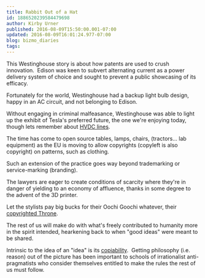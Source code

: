 ```yaml
---
title: Rabbit Out of a Hat
id: 1886520239584479698
author: Kirby Urner
published: 2016-08-09T15:50:00.001-07:00
updated: 2016-08-09T16:01:24.977-07:00
blog: bizmo_diaries
tags: 
---
```


This Westinghouse story is about how patents are used to crush innovation.  Edison was keen to subvert alternating current as a power delivery system of choice and sought to prevent a public showcasing of its efficacy.

Fortunately for the world, Westinghouse had a backup light bulb design, happy in an AC circuit, and not belonging to Edison.

Without engaging in criminal malfeasance, Westinghouse was able to light up the exhibit of Tesla's preferred future, the one we're enjoying today, though lets remember about [HVDC lines](http://mybizmo.blogspot.com/2013/06/retreat-conversations.html).

The time has come to open source tables, lamps, chairs, (tractors... lab equipment) as the EU is moving to allow copyrights (copyleft is also copyright) on patterns, such as clothing.

Such an extension of the practice goes way beyond trademarking or service-marking (branding). 

The lawyers are eager to create conditions of scarcity where they're in danger of yielding to an economy of affluence, thanks in some degree to the advent of the 3D printer.

Let the stylists pay big bucks for their Oochi Goochi whatever, their [copyrighted Throne](http://mybizmo.blogspot.com/2016/07/flushed-away.html).

The rest of us will make do with what's freely contributed to humanity more in the spirit intended, hearkening back to when "good ideas" were meant to be shared.

Intrinsic to the idea of an "idea" is its [copiability](https://en.wiktionary.org/wiki/copiability).  Getting philosophy (i.e. reason) out of the picture has been important to schools of irrationalist anti-pragmatists who consider themselves entitled to make the rules the rest of us must follow.